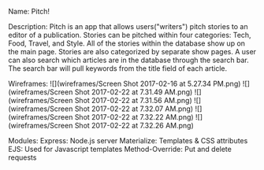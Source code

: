 Name: Pitch!

Description: Pitch is an app that allows users("writers") pitch stories to an editor of a publication.
Stories can be pitched within four categories: Tech, Food, Travel, and Style.
All of the stories within the database show up on the main page.
Stories are also categorized by separate show pages.
A user can also search which articles are in the database through the search bar.
The search bar will pull keywords from the title field of each article.

Wireframes:
![](wireframes/Screen Shot 2017-02-16 at 5.27.34 PM.png)
![](wireframes/Screen Shot 2017-02-22 at 7.31.49 AM.png)
![](wireframes/Screen Shot 2017-02-22 at 7.31.56 AM.png)
![](wireframes/Screen Shot 2017-02-22 at 7.32.07 AM.png)
![](wireframes/Screen Shot 2017-02-22 at 7.32.22 AM.png)
![](wireframes/Screen Shot 2017-02-22 at 7.32.26 AM.png)


Modules:
Express: Node.js server
Materialize: Templates & CSS attributes
EJS: Used for Javascript templates
Method-Override: Put and delete requests
